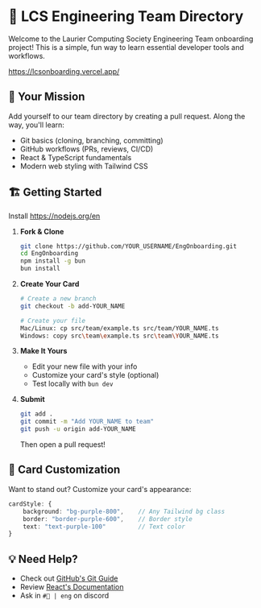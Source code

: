 # 🚀 LCS Engineering Team Directory

Welcome to the Laurier Computing Society Engineering Team onboarding project! This is a simple, fun way to learn essential developer tools and workflows.

https://lcsonboarding.vercel.app/

## 🎯 Your Mission

Add yourself to our team directory by creating a pull request. Along the way, you'll learn:

- Git basics (cloning, branching, committing)
- GitHub workflows (PRs, reviews, CI/CD)
- React & TypeScript fundamentals
- Modern web styling with Tailwind CSS

## 🏗️ Getting Started

Install https://nodejs.org/en

1. **Fork & Clone**
   ```bash
   git clone https://github.com/YOUR_USERNAME/EngOnboarding.git
   cd EngOnboarding
   npm install -g bun
   bun install
   ```

2. **Create Your Card**
   ```bash
   # Create a new branch
   git checkout -b add-YOUR_NAME

   # Create your file
   Mac/Linux: cp src/team/example.ts src/team/YOUR_NAME.ts
   Windows: copy src\team\example.ts src\team\YOUR_NAME.ts
   ```

3. **Make It Yours**
   - Edit your new file with your info
   - Customize your card's style (optional)
   - Test locally with `bun dev`

4. **Submit**
   ```bash
   git add .
   git commit -m "Add YOUR_NAME to team"
   git push -u origin add-YOUR_NAME
   ```
   Then open a pull request!

## 🎨 Card Customization

Want to stand out? Customize your card's appearance:
```typescript
cardStyle: {
    background: "bg-purple-800",    // Any Tailwind bg class
    border: "border-purple-600",    // Border style
    text: "text-purple-100"         // Text color
}
```

## 💡 Need Help?

- Check out [GitHub's Git Guide](https://github.com/git-guides)
- Review [React's Documentation](https://react.dev)
- Ask in `#🔧 | eng` on discord

